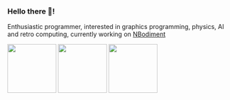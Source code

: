 ### Hello there 👋!

Enthusiastic programmer, interested in graphics programming, physics, AI and retro computing, currently working on [NBodiment](https://github.com/Yilmaz4/NBodiment)



<picture>
  <source
    srcset="https://github-readme-stats.vercel.app/api?username=Yilmaz4&custom_title=My%20GitHub%20stats&theme=dark&bg_color=0d1117&title_color=c7cfd8&text_color=979da3&border_color=30363d&hide=issues,contribs&show_icons=true"
    media="(prefers-color-scheme: dark)"
  />
  <source
    srcset="https://github-readme-stats.vercel.app/api?username=Yilmaz4&custom_title=My%20GitHub%20stats&hide=issues,contribs&show_icons=true"
    media="(prefers-color-scheme: light), (prefers-color-scheme: no-preference)"
  />
  <img src="https://github-readme-stats.vercel.app/api?username=Yilmaz4&custom_title=My%20GitHub%20stats&hide=issues,contribs&show_icons=true" height="110px" />
</picture>

<picture>
  <source
    srcset="https://github-readme-stats.vercel.app/api/top-langs/?username=Yilmaz4&theme=dark&layout=compact&bg_color=0d1117&cache_seconds=1703&title_color=c7cfd8&text_color=979da3&border_color=30363d&custom_title=My%20top%20languages&hide=tcl,html,Batchfile,Makefile,Objective-C,CMake,Cython"
    media="(prefers-color-scheme: dark)"
  />
  <source
    srcset="https://github-readme-stats.vercel.app/api/top-langs/?username=Yilmaz4&layout=compact&cache_seconds=1703&custom_title=My%20top%20languages&hide=tcl,html,Batchfile,Makefile,Objective-C,CMake,Cython"
    media="(prefers-color-scheme: light), (prefers-color-scheme: no-preference)"
  />
  <img src="https://github-readme-stats.vercel.app/api/top-langs/?username=Yilmaz4&layout=compact&cache_seconds=1703&custom_title=My%20top%20languages&hide=tcl,html,Batchfile,Makefile,Objective-C,CMake,Cython" height="110px" />
</picture>

<picture>
  <source
    srcset="https://github-readme-stats.vercel.app/api/wakatime?username=Yilmaz4&show_icons=true&theme=dark&bg_color=0d1117&cache_seconds=50&title_color=c7cfd8&text_color=979da3&border_color=30363d&include_all_commits=True&custom_title=My%20coding%20stats%20this%20week"
    media="(prefers-color-scheme: dark)"
  />
  <source
    srcset="https://github-readme-stats.vercel.app/api/wakatime?username=Yilmaz4&show_icons=true&cache_seconds=50&hide=markdown,text,other,html&include_all_commits=True&custom_title=My%20coding%20stats%20this%20week"
    media="(prefers-color-scheme: light), (prefers-color-scheme: no-preference)"
  />
  <img src="https://github-readme-stats.vercel.app/api/wakatime?username=Yilmaz4&show_icons=true&cache_seconds=50&hide=markdown,text,other,html&include_all_commits=True&custom_title=My%20coding%20stats%20this%20week" height="110px" />
</picture>
